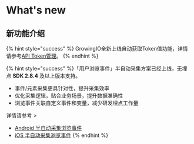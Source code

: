 # What's new

## 新功能介绍

{% hint style="success" %}
GrowingIO全新上线自动获取Token值功能，详情请参考[API Token管理](https://app.gitbook.com/@growingio/s/v3/~/drafts/-M8neoJOtFjKmzSqH7ZX/product-manual/projectmange/projectmange/api-token)。
{% endhint %}

{% hint style="success" %}
​「用户浏览事件」半自动采集方案已经上线，无埋点 **SDK 2.8.4** 及以上版本支持。

* 事件/元素采集更具针对性，提升采集效率
* 优化采集逻辑，贴合业务场景，提升数据准确性
* 浏览事件关联自定义事件和变量，减少研发埋点工作量

详情请参考 &gt;

* [Android 半自动采集浏览事件](developer-manual/sdkintegrated/android-sdk/android-imp.md)   
* [iOS 半自动采集浏览事件](developer-manual/sdkintegrated/ios-sdk/ios-imp.md)
{% endhint %}

